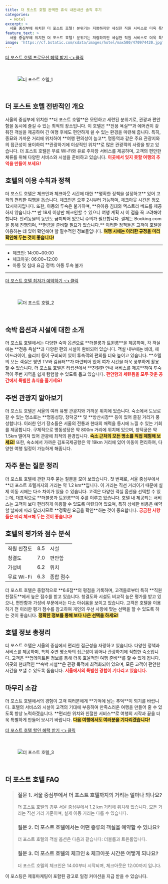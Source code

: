 ```yaml
---
title: 더 포스트 호텔 완벽한 휴식 내돈내산 솔직 후기
categories:
  - Hotel
excerpt: >
  서울 중심부에 위치한 더 포스트 호텔! 분위기는 저렴하지만 세심한 직원 서비스로 더욱 특별한 순간을 만들어드립니다. 최근 숙박객들의 평가와 주요 명소와의 거리로 놓치지 말아야 할 이곳 지금 확인해보세요!
feature_text: >
  서울 중심부에 위치한 더 포스트 호텔! 분위기는 저렴하지만 세심한 직원 서비스로 더욱 특별한 순간을 만들어드립니다. 최근 숙박객들의 평가와 주요 명소와의 거리로 놓치지 말아야 할 이곳 지금 확인해보세요!
image: 'https://cf.bstatic.com/xdata/images/hotel/max500/470974420.jpg?k=887cddb79ed7f5fce86a8479ea114878e608319da0ff96430c923093f67cd307&o=&hp=1'
---
```


<p><a class="modoo-button" href="https://tinyurl.com/2alqb56l" rel="nofollow noopener">더 포스트 호텔 프로모션 혜택 받기 👈 클릭</a></p><br/>
<figure class="image"><img alt="더 포스트 호텔_1" src="https://cf.bstatic.com/xdata/images/hotel/max1024x768/454687151.jpg?k=2028e32fb2bb676c0c60670416574d844f012db35d54475abae288472c582f2c&amp;o=&amp;hp=1"/></figure><br/>

<h2 id="더_포스트_호텔_전반적인_개요">더 포스트 호텔 전반적인 개요</h2>
<p>서울의 중심부에 위치한 **더 포스트 호텔**은 모던하고 세련된 분위기로, 관광과 편안함을 동시에 즐길 수 있는 최적의 장소입니다. 이 호텔은 **전용 욕실**과 에어컨이 갖춰진 객실을 제공하여 긴 여행 후에도 편안하게 쉴 수 있는 환경을 마련해 줍니다. 특히, 종묘와 가까운 거리에 위치하여 **여행 편의성이 높고**, 명동역과 같은 주요 관광지와의 접근성이 용이하여 **관광하기에 이상적인 위치**로 많은 관광객의 사랑을 받고 있습니다. 더 포스트 호텔은 무료 Wi-Fi와 유료 주차장 서비스를 제공하며, 고객의 편안한 체류를 위해 다양한 서비스와 시설을 준비하고 있습니다. <b><span style="color: #ee2323;">이곳에서 잊지 못할 여행의 추억을 만들어 보세요!</span></b></p>
<h2 id="호텔의_이용_수칙과_정책">호텔의 이용 수칙과 정책</h2>
<p>더 포스트 호텔은 체크인과 체크아웃 시간에 대한 **명확한 정책을 설정하고** 있어 고객의 편리한 여행을 돕습니다. 체크인은 오후 2시부터 가능하며, 체크아웃 시간은 정오 12시까지입니다. 또한, 아동의 투숙은 불가하며, **유아용 침대와 엑스트라 베드를 제공하지 않습니다.** 만 18세 이상만 체크인할 수 있으니 여행 계획 시 이 점을 꼭 고려해야 합니다. 반려동물의 동반도 금지되어 있으니 주의가 필요합니다. 결제는 Booking.com을 통해 진행되며, **현금을 준비할 필요가 있습니다.** 이러한 정책들은 고객이 호텔을 이용하는 데 있어 확인해야 할 필수적인 정보들입니다. <b><span style="background-color: #ffe066;">여행 시에는 이러한 규정을 미리 확인해 두는 것이 좋습니다!</span></b></p>
<hr/>
<ul>
<li>체크인: 14:00~00:00</li>
<li>체크아웃: 06:00~12:00</li>
<li>아동 및 침대 요금 정책: 아동 투숙 불가</li>
</ul>
<hr/>
<p><a class="modoo-button" href="https://tinyurl.com/2alqb56l" rel="nofollow noopener">더 포스트 호텔 최저가 예약하기 👈 클릭</a></p><br/>
<figure class="image"><img alt="더 포스트 호텔_2" src="https://cf.bstatic.com/xdata/images/hotel/max500/470974420.jpg?k=887cddb79ed7f5fce86a8479ea114878e608319da0ff96430c923093f67cd307&amp;o=&amp;hp=1"/></figure><br/>
<h2 id="숙박_옵션과_시설에_대한_소개">숙박 옵션과 시설에 대한 소개</h2>
<p>더 포스트 호텔에서는 다양한 숙박 옵션으로 **더블룸과 트윈룸**을 제공하며, 각 객실에는 **전용 욕실**과 다양한 편의 시설이 완비되어 있습니다. 객실 내부에는 비데, 헤어드라이어, 슬리퍼 등이 구비되어 있어 투숙객의 편의를 더욱 높이고 있습니다. **호텔의 모든 객실은 평면 TV와 컴퓨터**가 마련되어 있어 여가 시간을 더욱 풍부하게 활용할 수 있습니다. 더 포스트 호텔은 리셉션에서 **친절한 안내 서비스를 제공**하여 투숙객이 주변 지역을 쉽게 탐험할 수 있도록 돕고 있습니다. <b><span style="color: #ee2323;">편안함과 세련됨을 모두 갖춘 공간에서 특별한 휴식을 즐기세요!</span></b></p>
<h2 id="주변_관광지_알아보기">주변 관광지 알아보기</h2>
<p>더 포스트 호텔은 서울의 여러 유명 관광지와 가까운 위치에 있습니다. 숙소에서 도보로 갈 수 있는 명소로는 **명동성당, 창덕궁** 및 **방산시장** 등이 있어 즐길 거리가 풍성합니다. 이러한 인기 장소들은 서울의 전통과 현대의 매력을 동시에 느낄 수 있는 기회를 제공합니다. 구체적으로 명동성당은 약 800m 거리에 위치해 있으며, 창덕궁은 약 1.5km 떨어져 있어 관광에 최적의 환경입니다. <b><span style="background-color: #ffe066;">숙소 근처의 모든 명소를 직접 체험해 보세요!</span></b> 또한, 숙소에서 가까운 김포국제공항은 약 19km 거리에 있어 이동이 편리하여, 다양한 여행 일정이 가능하게 해줍니다.</p>
<h2 id="자주_묻는_질문_정리">자주 묻는 질문 정리</h2>
<p>더 포스트 호텔에 관한 자주 묻는 질문을 모아 보았습니다. 첫 번째로, 서울 중심부에서 **더 포스트 호텔까지의 거리는 약 1.2 km**입니다. 이 거리는 직선 거리이기 때문에 실제 이동 시에는 다소 차이가 있을 수 있습니다. 고객은 다양한 객실 옵션을 선택할 수 있는데, 대표적으로 **더블룸과 트윈룸**이 주를 이루고 있습니다. 호텔 내 제공되는 서비스는 고객이 보다 편리하게 이용할 수 있도록 마련되어 있으며, 특히 상세한 비용은 예약할 날짜에 따라 달라지므로 **정확한 요금을 확인**하는 것이 중요합니다. <b><span style="color: #ee2323;">궁금한 사항들은 미리 체크해 두는 것이 좋습니다!</span></b></p>
<h2 id="호텔의_평가와_점수_분석">호텔의 평가와 점수 분석</h2>
<table>
<tr>
<td>직원 친절도</td>
<td>8.5</td>
<td>시설</td>
</tr>
<tr>
<td>청결도</td>
<td>7.0</td>
<td>편안함</td>
</tr>
<tr>
<td>가성비</td>
<td>6.2</td>
<td>위치</td>
</tr>
<tr>
<td>무료 Wi-Fi</td>
<td>6.3</td>
<td>종합 점수</td>
</tr>
</table>
<p>더 포스트 호텔은 종합적으로 **6.6점**의 평점을 기록하며, 고객들로부터 특히 **직원 친절도**에서 높은 점수를 받고 있습니다. 청결도와 시설도 비교적 높은 평가를 받고 있으나, 편안함과 가성비 부문에서는 다소 아쉬움을 보이고 있습니다. 고객은 호텔을 이용하기 전 이러한 평가 점수를 참고하여 개인의 우선 사항에 맞는 선택을 할 수 있도록 하는 것이 좋습니다. <b><span style="background-color: #ffe066;">정확한 정보를 통해 보다 나은 선택을 하세요!</span></b></p>
<h2 id="호텔_정보_총정리">호텔 정보 총정리</h2>
<p>더 포스트 호텔은 서울의 중심에서 편리한 접근성을 자랑하고 있습니다. 다양한 정책과 서비스를 제공하며, 특히 주변 명소와의 접근성이 뛰어나 관광하기에 적합한 숙소입니다. 고객은 **업데이트된 정보를 통해 더욱 효율적인 여행 준비**를 할 수 있게 됩니다. 이곳의 현대적인 **숙박 시설**은 관광 목적에 최적화되어 있으며, 모든 고객이 편안한 시간을 보낼 수 있도록 돕습니다. <b><span style="color: #ee2323;">서울에서의 특별한 경험이 기다리고 있습니다.</span></b></p>
<h2 id="마무리_소감">마무리 소감</h2>
<p>더 포스트 호텔에서의 경험이 고객 여러분에게 **기억에 남는 추억**이 되기를 바랍니다. 호텔의 서비스와 시설이 고객의 기대에 부응하여 만족스러운 여행을 만들어 줄 수 있도록 항상 노력하겠습니다. **편리한 위치와 친절한 서비스**로 여행의 시작과 끝을 더욱 특별하게 만들어 보시기 바랍니다. <b><span style="background-color: #ffe066;">다음 여행에서도 여러분을 기다리겠습니다!</span></b></p>

<p><a class="modoo-button" href="https://tinyurl.com/2alqb56l" rel="nofollow noopener">더 포스트 호텔 할인 혜택 받기 👈 클릭</a></p><br>

<figure class="image"><img src="https://cf.bstatic.com/xdata/images/hotel/max500/470974418.jpg?k=d7712461de4c4def3e566145ffa7353548bdbc54a17f469bdd471c04e3e81b3b&o=&hp=1" alt="더 포스트 호텔_3"></figure><br>
<h2 id="더 포스트 호텔_FAQ">더 포스트 호텔 FAQ</h2>
<div itemscope="" itemtype="https://schema.org/FAQPage"> <blockquote> <div itemscope="" itemprop="mainEntity" itemtype="https://schema.org/Question"> <h3 id="질문_1" itemprop="name">질문 1. 서울 중심부에서 더 포스트 호텔까지의 거리는 얼마나 되나요?</h3> <div itemscope="" itemprop="acceptedAnswer" itemtype="https://schema.org/Answer"> <span itemprop="text"> <p>더 포스트 호텔의 경우 서울 중심부에서 1.2 km 거리에 위치해 있습니다. 모든 거리는 직선 거리 기준이며, 실제 이동 거리는 다를 수 있습니다.</p> </span> </div> </div> <div itemscope="" itemprop="mainEntity" itemtype="https://schema.org/Question"> <h3 id="질문_2" itemprop="name">질문 2. 더 포스트 호텔에서는 어떤 종류의 객실을 예약할 수 있나요?</h3> <div itemscope="" itemprop="acceptedAnswer" itemtype="https://schema.org/Answer"> <span itemprop="text"> <p>더 포스트 호텔의 객실 옵션은 다음과 같습니다: 더블룸과 트윈룸입니다.</p> </span> </div> </div> <div itemscope="" itemprop="mainEntity" itemtype="https://schema.org/Question"> <h3 id="질문_3" itemprop="name">질문 3. 더 포스트 호텔의 체크인 & 체크아웃 시간은 어떻게 되나요?</h3> <div itemscope="" itemprop="acceptedAnswer" itemtype="https://schema.org/Answer"> <span itemprop="text"> <p>더 포스트 호텔의 체크인은 14:00부터 시작되며, 체크아웃은 12:00까지 입니다.</p> </span> </div> </div> </blockquote> </div><p>이 포스팅은 제휴마케팅이 포함된 광고로 일정 커미션을 지급 받을 수 있습니다.</p>

